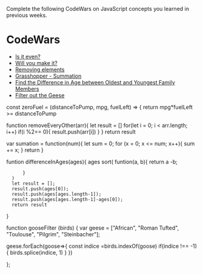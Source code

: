 Complete the following CodeWars on JavaScript concepts you learned in previous weeks.

# CodeWars

- [Is it even?](https://www.codewars.com/kata/555a67db74814aa4ee0001b5/train/javascript)
- [Will you make it?](https://www.codewars.com/kata/5861d28f124b35723e00005e/train/javascript)
- [Removing elements](https://www.codewars.com/kata/5769b3802ae6f8e4890009d2/train/javascript)
- [Grasshopper - Summation](https://www.codewars.com/kata/55d24f55d7dd296eb9000030/train/javascript)
- [Find the Difference in Age between Oldest and Youngest Family Members](https://www.codewars.com/kata/5720a1cb65a504fdff0003e2/train/javascript)
- [Filter out the Geese](https://www.codewars.com/kata/57ee4a67108d3fd9eb0000e7/train/javascript)


const zeroFuel = (distanceToPump, mpg, fuelLeft) => {
  return mpg*fuelLeft >= distanceToPump


  function removeEveryOther(arr){
      let result = []
      for(let i = 0; i < arr.length; i++)
      if(i %2== 0){
          result.push(arr[i])
      }
  }
  return result

  var sumation = function(num){
      let sum = 0;
      for (x = 0; x <= num; x++){
          sum += x;
      }
      return
  }


  funtion differenceInAges(ages){
      ages sort(
          funtion(a, b){
              return a -b;

          }
      )
      let result = [];
      result.push(ages[0]);
      result.push(ages[ages.length-1]);
      result.push(ages[ages.length-1]-ages[0]);
      return result
  }


  function gooseFilter (birds) {
  var geese = ["African", "Roman Tufted", "Toulouse", "Pilgrim", "Steinbacher"];

  geese.forEach(goose=>{
      const indice =birds.indexOf(goose)
      if(indice !== -1){
          birds.splice(indice, 1)
      }
  })
  

};